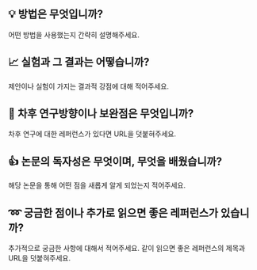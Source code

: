 ## :bulb: 방법은 무엇입니까?
어떤 방법을 사용했는지 간략히 설명해주세요.

## :chart_with_upwards_trend: 실험과 그 결과는 어떻습니까?
제안이나 실험이 가지는 결과적 강점에 대해 적어주세요. 

## :open_file_folder: 차후 연구방향이나 보완점은 무엇입니까?
차후 연구에 대한 레퍼런스가 있다면 URL을 덧붙혀주세요.

## :thumbsup: 논문의 독자성은 무엇이며, 무엇을 배웠습니까?
해당 논문을 통해 어떤 점을 새롭게 알게 되었는지 적어주세요.

## :loop: 궁금한 점이나 추가로 읽으면 좋은 레퍼런스가 있습니까?
추가적으로 궁금한 사항에 대해서 적어주세요.
같이 읽으면 좋은 레퍼런스의 제목과 URL을 덧붙혀주세요.
